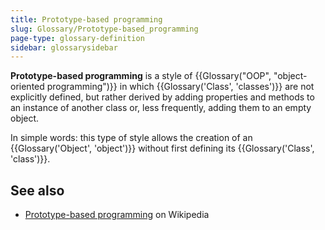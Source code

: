 ```yaml
---
title: Prototype-based programming
slug: Glossary/Prototype-based_programming
page-type: glossary-definition
sidebar: glossarysidebar
---
```



**Prototype-based programming** is a style of {{Glossary("OOP", "object-oriented programming")}} in which {{Glossary('Class', 'classes')}} are not explicitly defined, but rather derived by adding properties and methods to an instance of another class or, less frequently, adding them to an empty object.

In simple words: this type of style allows the creation of an {{Glossary('Object', 'object')}} without first defining its {{Glossary('Class', 'class')}}.

## See also

- [Prototype-based programming](https://en.wikipedia.org/wiki/Prototype-based_programming) on Wikipedia
